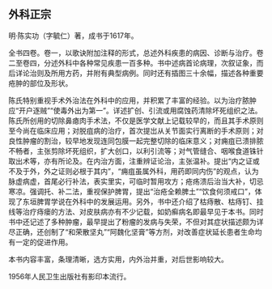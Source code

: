 ## 外科正宗

明·陈实功（字毓仁）著，成书于1617年。

全书四卷。卷一，以歌诀附加注释的形式，总述外科疾患的病因、诊断与治疗。卷二至卷四，分述外科中各种常见疾患一百多种。书中述病首论病理，次叙证象，而后详论治则及所用方药，并附有典型病例。同时还有插图三十余幅，描述各种重要疮肿的部位及形状。

陈氏特别重视手术外治法在外科中的应用，并积累了丰富的经验。以为治疗脓肿应“开户逐贼”“使毒外出为第一”。详述扩创、引流或用腐蚀药清除坏死组织之法。陈氏所创用的切除鼻瘜肉手术法，不仅是医学文献上记载较早的，而且其手术原则至今尚在临床应用；对脱疽病的治疗，首次提岀从关节面实行离断的手术原则；对良性肿瘤的割治，较早地发现连同包膜一起完整切除的临床意义；对痈疽已溃排脓不畅者，主张剪除坏死组织，扩大创口，以利引流等；对气管缝合、咽喉食道铢针取出术等，亦有所论及。在内治方面，注重辨证论治，主张温补。提出“内之证或不及于外，外之证则必根于其内”，“痈疽虽属外科，用药即同内伤”的观点，认为脉虚病虚，首尾必行补法，表实里实，可临时暂用攻方；疮疡溃后治当大补，切忌寒凉。强调托、补二法，重视保护脾胃，提出“治疮全赖脾土”“饮食何须戒口”，体现了东垣脾胃学说在外科中的发展运用。另外，书中还介绍了枯痔散、枯痔钉、挂线等治疗痔瘘的方法、对皮肤病亦有不少记载，如奶癣病名即最早见于本书。同时书中还记述了多种肿瘤，最早提出了粉瘤的发病与失荣，不但对其症状描述颇为详尽正确，还创制了“和荣散坚丸”“阿魏化坚膏”等方剂，对改善症状延长患者生命均有一定的促进作用。

本书内容丰富，条理清晰，选方实用，内外治并重，对后世影响较大。

1956年人民卫生出版社有影印本流行。
